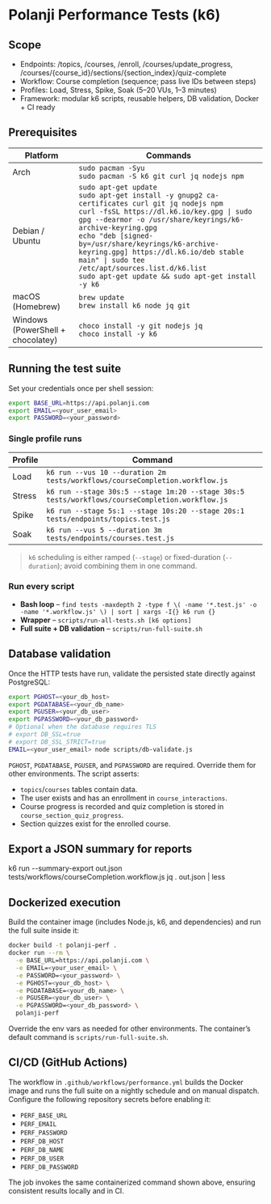# Polanji Performance Tests (k6)

## Scope
- Endpoints: /topics, /courses, /enroll, /courses/update_progress, /courses/{course_id}/sections/{section_index}/quiz-complete
- Workflow: Course completion (sequence; pass live IDs between steps)
- Profiles: Load, Stress, Spike, Soak (5–20 VUs, 1–3 minutes)
- Framework: modular k6 scripts, reusable helpers, DB validation, Docker + CI ready

## Prerequisites

| Platform | Commands |
| --- | --- |
| Arch  | `sudo pacman -Syu`<br>`sudo pacman -S k6 git curl jq nodejs npm` |
| Debian / Ubuntu | `sudo apt-get update`<br>`sudo apt-get install -y gnupg2 ca-certificates curl git jq nodejs npm`<br>`curl -fsSL https://dl.k6.io/key.gpg \| sudo gpg --dearmor -o /usr/share/keyrings/k6-archive-keyring.gpg`<br>`echo "deb [signed-by=/usr/share/keyrings/k6-archive-keyring.gpg] https://dl.k6.io/deb stable main" \| sudo tee /etc/apt/sources.list.d/k6.list`<br>`sudo apt-get update && sudo apt-get install -y k6` |
| macOS (Homebrew) | `brew update`<br>`brew install k6 node jq git` |
| Windows (PowerShell + chocolatey) | `choco install -y git nodejs jq`<br>`choco install -y k6` |

## Running the test suite

Set your credentials once per shell session:

```bash
export BASE_URL=https://api.polanji.com
export EMAIL=<your_user_email>
export PASSWORD=<your_password>
```

### Single profile runs

| Profile | Command |
| --- | --- |
| Load  | `k6 run --vus 10 --duration 2m tests/workflows/courseCompletion.workflow.js` |
| Stress | `k6 run --stage 30s:5 --stage 1m:20 --stage 30s:5 tests/workflows/courseCompletion.workflow.js` |
| Spike | `k6 run --stage 5s:1 --stage 10s:20 --stage 20s:1 tests/endpoints/topics.test.js` |
| Soak  | `k6 run --vus 5 --duration 3m tests/endpoints/courses.test.js` |

> `k6` scheduling is either ramped (`--stage`) or fixed-duration (`--duration`); avoid combining them in one command.

### Run every script

- **Bash loop** – `find tests -maxdepth 2 -type f \( -name '*.test.js' -o -name '*.workflow.js' \) | sort | xargs -I{} k6 run {}`
- **Wrapper** – `scripts/run-all-tests.sh [k6 options]`
- **Full suite + DB validation** – `scripts/run-full-suite.sh`

## Database validation

Once the HTTP tests have run, validate the persisted state directly against PostgreSQL:

```bash
export PGHOST=<your_db_host>
export PGDATABASE=<your_db_name>
export PGUSER=<your_db_user>
export PGPASSWORD=<your_db_password>
# Optional when the database requires TLS
# export DB_SSL=true
# export DB_SSL_STRICT=true
EMAIL=<your_user_email> node scripts/db-validate.js
```

`PGHOST`, `PGDATABASE`, `PGUSER`, and `PGPASSWORD` are required. Override them for other environments. The script asserts:
- `topics`/`courses` tables contain data.
- The user exists and has an enrollment in `course_interactions`.
- Course progress is recorded and quiz completion is stored in `course_section_quiz_progress`.
- Section quizzes exist for the enrolled course.

## Export a JSON summary for reports
k6 run --summary-export out.json tests/workflows/courseCompletion.workflow.js
jq . out.json | less

## Dockerized execution

Build the container image (includes Node.js, k6, and dependencies) and run the full suite inside it:

```bash
docker build -t polanji-perf .
docker run --rm \
  -e BASE_URL=https://api.polanji.com \
  -e EMAIL=<your_user_email> \
  -e PASSWORD=<your_password> \
  -e PGHOST=<your_db_host> \
  -e PGDATABASE=<your_db_name> \
  -e PGUSER=<your_db_user> \
  -e PGPASSWORD=<your_db_password> \
  polanji-perf
```

Override the env vars as needed for other environments. The container’s default command is `scripts/run-full-suite.sh`.

## CI/CD (GitHub Actions)

The workflow in `.github/workflows/performance.yml` builds the Docker image and runs the full suite on a nightly schedule and on manual dispatch. Configure the following repository secrets before enabling it:

- `PERF_BASE_URL`
- `PERF_EMAIL`
- `PERF_PASSWORD`
- `PERF_DB_HOST`
- `PERF_DB_NAME`
- `PERF_DB_USER`
- `PERF_DB_PASSWORD`

The job invokes the same containerized command shown above, ensuring consistent results locally and in CI.
